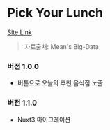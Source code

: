 # Pick Your Lunch  
[Site Link](https://pick-your-lunch.netlify.app/)


> 자료출처: Mean's Big-Data

### 버전 1.0.0

-   버튼으로 오늘의 추천 음식점 노출

### 버전 1.1.0

-   Nuxt3 마이그레이션
